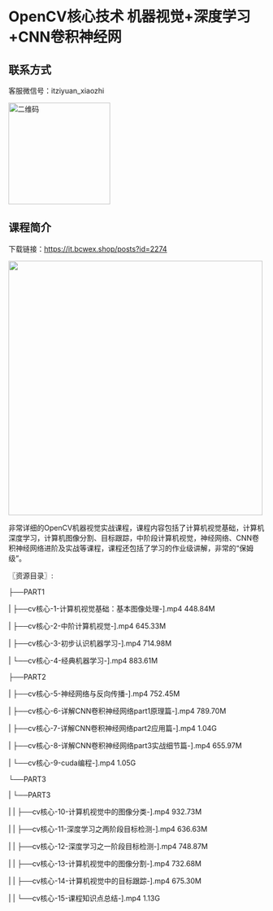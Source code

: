 # OpenCV核心技术 机器视觉+深度学习+CNN卷积神经网

## 联系方式

客服微信号：itziyuan_xiaozhi

<img src="https://ziyuanyun.oss-cn-guangzhou.aliyuncs.com/common/20240614073449/666b82192834a.jpg" width="200" height="200" alt="二维码">

## 课程简介

下载链接：https://it.bcwex.shop/posts?id=2274

<img src="https://ziyuanyun.oss-cn-guangzhou.aliyuncs.com/yun/20240515183800/66449088cd9c9.jpg" width="500" alt="">

  

 非常详细的OpenCV机器视觉实战课程，课程内容包括了计算机视觉基础，计算机深度学习，计算机图像分割、目标跟踪，中阶段计算机视觉，神经网络、CNN卷积神经网络进阶及实战等课程，课程还包括了学习的作业级讲解，非常的“保姆级”。

 〖资源目录〗:

 ├──PART1

 | ├──cv核心-1-计算机视觉基础：基本图像处理-].mp4 448.84M

 | ├──cv核心-2-中阶计算机视觉-].mp4 645.33M

 | ├──cv核心-3-初步认识机器学习-].mp4 714.98M

 | └──cv核心-4-经典机器学习-].mp4 883.61M

 ├──PART2

 | ├──cv核心-5-神经网络与反向传播-].mp4 752.45M

 | ├──cv核心-6-详解CNN卷积神经网络part1原理篇-].mp4 789.70M

 | ├──cv核心-7-详解CNN卷积神经网络part2应用篇-].mp4 1.04G

 | ├──cv核心-8-详解CNN卷积神经网络part3实战细节篇-].mp4 655.97M

 | └──cv核心-9-cuda编程-].mp4 1.05G

 └──PART3

 | └──PART3

 | | ├──cv核心-10-计算机视觉中的图像分类-].mp4 932.73M

 | | ├──cv核心-11-深度学习之两阶段目标检测-].mp4 636.63M

 | | ├──cv核心-12-深度学习之一阶段目标检测-].mp4 748.87M

 | | ├──cv核心-13-计算机视觉中的图像分割-].mp4 732.68M

 | | ├──cv核心-14-计算机视觉中的目标跟踪-].mp4 675.30M

 | | └──cv核心-15-课程知识点总结-].mp4 1.13G

  